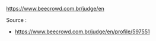 https://www.beecrowd.com.br/judge/en

Source :
- https://www.beecrowd.com.br/judge/en/profile/597551
